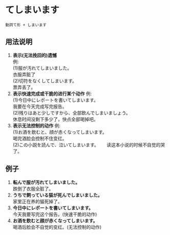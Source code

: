 # てしまいます
```
動詞て形 + しまいます
```
## 用法说明
1. **表示(无法挽回的)遗憾**  
例:  
(1)服が汚れてしまいました。  
衣服弄脏了  
(2)切符をなくしてしまいます。  
票弄丢了。
2. **表示快速完成或干脆的进行某个动作**
例:  
(1)今日中にレポートを書いてしまいます。  
我要在今天完成写完报告。  
(2)残りはあと少しですから、全部飲んでしまいましょう。  
休息时间没剩下多少了，快点全部喝掉吧。
3. **表示无法控制的动作**
例:  
(1)お酒を飲むと、顔が赤くなってしまいます。  
喝完酒脸会控制不住变红。  
(2)この小説を読んで、泣いてしまいます。　　
读这本小说的时候不自觉的哭了。  
## 例子
1. **転んで服が汚れてしまいました。**  
跌倒了衣服全脏了。
2. **うちで飼っている猫が死んでしまいました。**  
家里正在养的猫死掉了。
3. **今日中にレポートを書いてしまいます。**  
今天我要写完这个报告。(快速干脆的动作)
4. **お酒を飲むと顔が赤くなってしまいます。**  
喝酒后脸会不自觉的变红。(无法控制的动作)